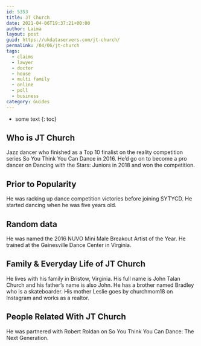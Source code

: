 ```yaml
---
id: 5353
title: JT Church
date: 2021-04-06T19:37:21+00:00
author: Laima
layout: post
guid: https://ukdataservers.com/jt-church/
permalink: /04/06/jt-church
tags:
  - claims
  - lawyer
  - doctor
  - house
  - multi family
  - online
  - poll
  - business
category: Guides
---
```


* some text
{: toc}


## Who is JT Church
                  
                  
                  
Jazz dancer who finished as a Top 10 finalist on the reality competition series So You Think You Can Dance in 2016. He&#8217;d go on to become a pro dancer on Dancing with the Stars: Juniors in 2018 and won the competition.
                  
              
            
              
            
                
                
                
## Prior to Popularity
                  
                  
                  
He was racking up dance competition victories before joining SYTYCD. He started dancing when he was five years old.
                  
              
            
              
            
                
                
                
## Random data
                  
                  
                  
He was named the 2016 NUVO Mini Male Breakout Artist of the Year. He trained at the Gainesville Dance Center in Virginia.
                  
              
            
              
            
                
                
                
## Family & Everyday Life of JT Church
                  
                  
                  
He lives with his family in Bristow, Virginia. His full name is John Talan Church and his father&#8217;s name is also John. He has a brother named Bradley who is a skateboarder. His mother Leslie goes by churchmom18 on Instagram and works as a realtor.
                  
              
            
              
            
                
                
                
## People Related With JT Church
                  
                  
                  
He was partnered with Robert Roldan on So You Think You Can Dance: The Next Generation.
                  
              
            
              
            
                
              
            
              
              
            
            
              
            
          
          
          